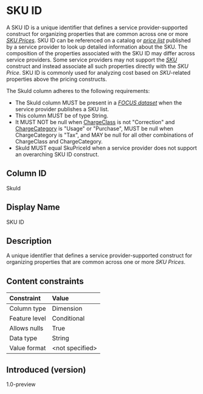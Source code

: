 # SKU ID

A SKU ID is a unique identifier that defines a service provider-supported construct for organizing properties that are common across one or more [*SKU Prices*](#glossary:sku-price). SKU ID can be referenced on a catalog or [*price list*](#glossary:price-list) published by a service provider to look up detailed information about the SKU. The composition of the properties associated with the SKU ID may differ across service providers. Some service providers may not support the [*SKU*](#glossary:sku) construct and instead associate all such properties directly with the *SKU Price*. SKU ID is commonly used for analyzing cost based on *SKU*-related properties above the pricing constructs.

The SkuId column adheres to the following requirements:

* The SkuId column MUST be present in a [*FOCUS dataset*](#glossary:FOCUS-dataset) when the service provider publishes a SKU list.
* This column MUST be of type String.
* It MUST NOT be null when [ChargeClass](#chargeclass) is not "Correction" and [ChargeCategory](#chargecategory) is "Usage" or "Purchase", MUST be null when ChargeCategory is "Tax", and MAY be null for all other combinations of ChargeClass and ChargeCategory.
* SkuId MUST equal SkuPriceId when a service provider does not support an overarching SKU ID construct.

## Column ID

SkuId

## Display Name

SKU ID

## Description

A unique identifier that defines a service provider-supported construct for organizing properties that are common across one or more *SKU Prices*.

## Content constraints

| Constraint      | Value            |
| :-------------- | :--------------- |
| Column type     | Dimension        |
| Feature level   | Conditional      |
| Allows nulls    | True             |
| Data type       | String           |
| Value format    | \<not specified> |

## Introduced (version)

1.0-preview
